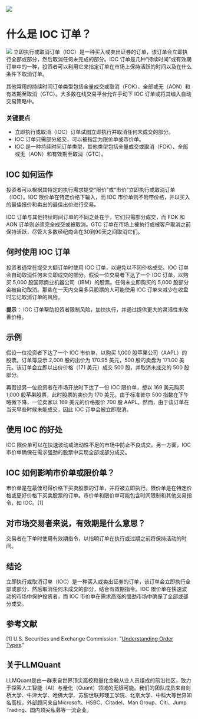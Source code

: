 ![](https://fastly.jsdelivr.net/gh/bucketio/img11@main/2024/10/21/1729466068183-23134fce-3131-4262-b18c-f378d71af4f6.gif)
# 什么是 IOC 订单？
![](https://fastly.jsdelivr.net/gh/bucketio/img9@main/2024/10/20/1729465031968-b3c8959e-1d37-4b8a-91b1-b0b0dfe25143.png)
立即执行或取消订单（IOC）是一种买入或卖出证券的订单，该订单会立即执行全部或部分，然后取消任何未完成的部分。IOC 订单是几种“持续时间”或有效期订单中的一种，投资者可以利用它来指定订单在市场上保持活跃的时间以及在什么条件下取消订单。

其他常用的持续时间订单类型包括全量成交或取消（FOK）、全部或无（AON）和有效期至取消（GTC）。大多数在线交易平台允许手动下 IOC 订单或将其编入自动交易策略中。

### 关键要点

- 立即执行或取消（IOC）订单试图立即执行并取消任何未成交的部分。
- IOC 订单只需部分成交，可以被指定为限价单或市价单。
- IOC 是一种持续时间订单类型，其他类型包括全量成交或取消（FOK）、全部或无（AON）和有效期至取消（GTC）。

## IOC 如何运作

投资者可以根据其特定的执行需求提交“限价”或“市价”立即执行或取消订单（IOC）。IOC 限价单在特定价格下输入，而 IOC 市价单则不附带价格，并以买入的最佳报价和卖出的最佳出价进行交易。

IOC 订单与其他持续时间订单的不同之处在于，它们只需部分成交，而 FOK 和 AON 订单则必须完全成交或被取消。GTC 订单在市场上被执行或被客户取消之前保持活跃，尽管大多数经纪商会在30到90天之间取消它们。

## 何时使用 IOC 订单

投资者通常在提交大额订单时使用 IOC 订单，以避免以不同价格成交。IOC 订单会自动取消任何未立即成交的部分。假设一位交易者下达了一个 IOC 订单，以购买 5,000 股国际商业机器公司（IBM）的股票。任何未立即购买的 5,000 股部分会被自动取消。那些在一天内交易多只股票的人可能使用 IOC 订单来减少在收盘时忘记取消订单的风险。

**提示：** IOC 订单帮助投资者限制风险，加快执行，并通过提供更大的灵活性来改善价格。

## 示例

假设一位投资者下达了一个 IOC 市价单，以购买 1,000 股苹果公司（AAPL）的股票。订单簿显示 2,000 股的出价为 170.95 美元，500 股的卖盘为 171.00 美元。该订单会立即以出价价格（171 美元）成交 500 股，并取消未成交的 500 股部分。

再假设另一位投资者在市场开放时下达了一份 IOC 限价单，想以 169 美元购买 1,000 股苹果股票，此时股票的卖价为 170 美元。由于标准普尔 500 指数在下午略微下降，一位卖家以 169 美元的价格报价 700 股 AAPL。然而，由于该订单在当天早些时候未能成交，因此 IOC 订单会被立即取消。

## 使用 IOC 的好处

IOC 限价单可以在快速波动或流动性不足的市场中防止不良成交。另一方面，IOC 市价单确保在需求强劲的股票中实现全部或部分成交。

## IOC 如何影响市价单或限价单？

市价单是在最佳可得价格下买卖股票的订单，并将被立即执行。限价单是在特定价格或更好价格下买卖股票的订单。市价单和限价单可能包含时间限制和其他交易指令，如 IOC。[1]

## 对市场交易者来说，有效期是什么意思？

交易者在下单时使用有效期指令，以指明订单在执行或过期之前将保持活动的时间。

## 结论

立即执行或取消订单（IOC）是一种买入或卖出证券的订单，该订单会立即执行全部或部分，然后取消任何未成交的部分，结合有效期指令。IOC 限价单在快速波动的市场中保护投资者，而 IOC 市价单在需求高涨的强劲市场中确保了全部或部分成交。

## 参考文献

[1] U.S. Securities and Exchange Commission. "[Understanding Order Types](https://www.investor.gov/introduction-investing/general-resources/news-alerts/alerts-bulletins/investor-bulletins-14)."

## 关于LLMQuant
LLMQuant是由一群来自世界顶尖高校和量化金融从业人员组成的前沿社区，致力于探索人工智能（AI）与量化（Quant）领域的无限可能。我们的团队成员来自剑桥大学、牛津大学、哈佛大学、苏黎世联邦理工学院、北京大学、中科大等世界知名高校，外部顾问来自Microsoft、HSBC、Citadel、Man Group、Citi、Jump Trading、国内顶尖私募等一流企业。